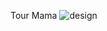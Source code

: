 Tour Mama
![design](https://github.com/user-attachments/assets/fef7206a-47d1-4614-9a43-1311a2af2d21)
